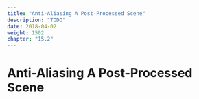 ```yaml
---
title: "Anti-Aliasing A Post-Processed Scene"
description: "TODO"
date: 2018-04-02
weight: 1502
chapter: "15.2"
---
```


# Anti-Aliasing A Post-Processed Scene
